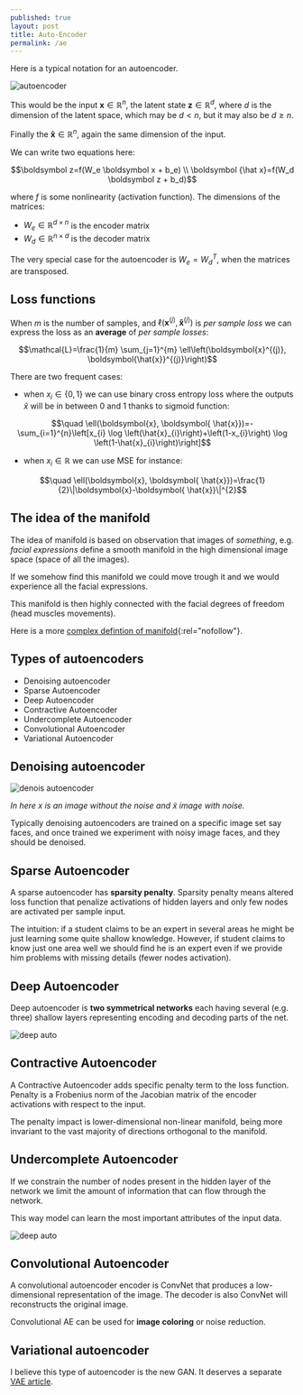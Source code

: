 ```yaml
---
published: true
layout: post
title: Auto-Encoder
permalink: /ae
---
```


Here is a typical notation for an autoencoder.

![autoencoder](/images/2021/04/ae.png)

This would be the input $\boldsymbol x \in \mathbb R^n$, the latent state $\boldsymbol z \in \mathbb R^d$, where $d$ is the dimension of the latent space, which may be $d \lt n$, but it may also be $d \ge n$.

Finally the $\boldsymbol {\hat x} \in \mathbb R^n$, again the same dimension of the input. 

We can write two equations here:

$$\boldsymbol z=f(W_e \boldsymbol x + b_e) \\ \boldsymbol {\hat x}=f(W_d \boldsymbol z + b_d)$$

where $f$ is some nonlinearity (activation function).
The dimensions of the matrices:

* $W_e \in \mathbb R^{d \times n}$ is the encoder matrix
* $W_d \in \mathbb R^{n \times d}$ is the decoder matrix


The very special case for the autoencoder is $W_e = W_d^T,$ when the matrices are transposed.

## Loss functions

When $m$ is the number of samples, and $\ell(\boldsymbol{x}^{(j)}, \boldsymbol{ \hat x}^{(j)} )$ is _per sample loss_ we can express the loss as an **average** of _per sample losses_:

$$\mathcal{L}=\frac{1}{m} \sum_{j=1}^{m} \ell\left(\boldsymbol{x}^{(j)}, \boldsymbol{\hat{x}}^{(j)}\right)$$

There are two frequent cases:

* when  $x_i\in \{0,1\}$ we can use binary cross entropy loss where the outputs $\hat x$ will be in between 0 and 1 thanks to sigmoid function:
 
$$\quad \ell(\boldsymbol{x}, \boldsymbol{ \hat{x}})=-\sum_{i=1}^{n}\left[x_{i} \log \left(\hat{x}_{i}\right)+\left(1-x_{i}\right) \log \left(1-\hat{x}_{i}\right)\right]$$

* when $x_i \in \mathbb R$ we can use MSE for instance:

$$\quad \ell(\boldsymbol{x}, \boldsymbol{ \hat{x}})=\frac{1}{2}\|\boldsymbol{x}-\boldsymbol{ \hat{x}}\|^{2}$$

## The idea of the manifold

The idea of manifold is based on observation that  images of *something*, e.g. _facial expressions_ define a smooth manifold in the high dimensional image space (space of all the images).

If we somehow find this manifold we could move trough it and we would experience all the facial expressions.

This manifold is then highly connected with the facial degrees of freedom (head muscles movements).

Here is a more [complex defintion of manifold](https://en.wikipedia.org/wiki/Manifold){:rel="nofollow"}.

## Types of autoencoders

* Denoising autoencoder
* Sparse Autoencoder
* Deep Autoencoder
* Contractive Autoencoder
* Undercomplete Autoencoder
* Convolutional Autoencoder
* Variational Autoencoder

## Denoising autoencoder

![denois autoencoder](/images/2021/04/denoising-ae.png)

_In here $x$ is an image without the noise and $\tilde x$ image with noise._

Typically denoising autoencoders are trained on a specific image set say faces, and once trained we experiment with noisy image faces, and they should be denoised.

## Sparse Autoencoder

A sparse autoencoder has **sparsity penalty**. Sparsity penalty means altered loss function that penalize activations of hidden layers and only few nodes are activated per sample input.

The intuition: if a student claims to be an expert in several areas he might be just learning some quite shallow knowledge. However, if student claims to know just one area well we should find he is an expert even if we provide him problems with missing details (fewer nodes activation).


## Deep Autoencoder

Deep autoencoder is **two symmetrical networks** each having several (e.g. three) shallow layers representing encoding and decoding parts of the net.

![deep auto](/images/2021/04/deepautoencoder.png)

## Contractive Autoencoder

A Contractive Autoencoder adds specific penalty term to the loss function. Penalty is a Frobenius norm of the Jacobian matrix of the encoder activations with respect to the input.

The penalty impact is lower-dimensional non-linear manifold, being more invariant to the vast majority of directions orthogonal to the manifold.

## Undercomplete Autoencoder

If we constrain the number of nodes present in the hidden layer of the network we limit the amount of information that can flow through the network. 

This way model can learn the most important attributes of the input data.

![deep auto](/images/2021/04/undercomplete-autoencoder.png)


## Convolutional Autoencoder

A convolutional autoencoder encoder is ConvNet that produces a low-dimensional representation of the image. The decoder is also ConvNet will reconstructs the original image.

Convolutional AE can be used for **image coloring** or noise reduction.

## Variational autoencoder

I believe this type of autoencoder is the new GAN. It deserves a separate [VAE article](/vae).


